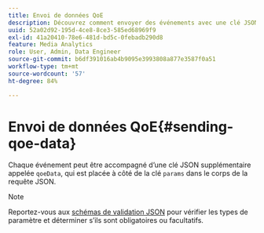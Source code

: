 ```yaml
---
title: Envoi de données QoE
description: Découvrez comment envoyer des événements avec une clé JSON qoeData.
uuid: 52a02d92-195d-4ce8-8ce3-585ed68969f9
exl-id: 41a20410-78e6-481d-bd5c-0febadb290d8
feature: Media Analytics
role: User, Admin, Data Engineer
source-git-commit: b6df391016ab4b9095e3993808a877e3587f0a51
workflow-type: tm+mt
source-wordcount: '57'
ht-degree: 84%

---
```


# Envoi de données QoE{#sending-qoe-data}

Chaque événement peut être accompagné d’une clé JSON supplémentaire appelée `qoeData`, qui est placée à côté de la clé `params` dans le corps de la requête JSON.

>[!NOTE]
>
>Reportez-vous aux [schémas de validation JSON](/help/media-collection-api/mc-api-impl/mc-api-validate-reqs.md) pour vérifier les types de paramètre et déterminer s’ils sont obligatoires ou facultatifs.
